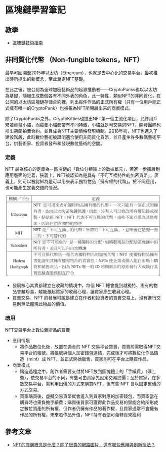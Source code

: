 # 區塊鏈學習筆記

## 教學

* [區塊鏈技術指南](https://poweichen.gitbook.io/blockchain-guide-zh/)

## 非同質化代幣 （Non-fungible tokens，NFT）

最早可回溯至2015年以太坊（Ethereum），也就是去中心化的交易平台，最初推出時所提出的新概念，至此奠定NFT基礎。

在此之後，被公認為全球加密藝術品的起源推動者——CryptoPunks也以以太坊為基礎，隨機生成數個各有不同外表的角色，此一特性，類似NFT的非同質化，在公開的以太坊區塊鏈存儲合約裡，列出每件作品的正式所有權（只有一位用戶能正式擁有唯一的CryptoPunk）也被視為NFT所開展出來的商業模式。

除了CryptoPunks之外，CryptoKitties也提出NFT第一個主流化項目，允許用戶繁殖虛擬小貓，而每隻小貓都帶有不同特徵，小貓就是可交易的NFT，開發團隊也推出荷蘭拍賣合約，並且成為NFT主要價格發現機制。2018年初，NFT也進入了建設階段，此時數位藝術被證明適合使用非同質化貨幣，並且產生許多數碼藝術平台，供藝術家、投資者發布和發現數位藝術的空間。

### 定義

NFT 最為核心的定義為－區塊鏈的「數位分類賬上的數據單元」，若進一步擴展到應用層面的定義，狹義上，NFT被認知為是具有「不可互換特性的加密貨幣」，廣義上，則可以被認知為是可以用來表示獨特物品「擁有權的代幣」。於不同應用，也可能產生定義交錯的情況。

![nft-1](images/nft-1.jpg)

* 發展核心其實都建立在收藏的情境中，每個 NFT 總會提到越獨特、稀有的物品會越珍貴，越能激起買家的收藏心理，讓買家產生收藏心理。
* 買賣交易，NFT 的發展可說是建立在作者和投資者的買賣交易上，沒有進行交易則無法體現此物品的價值。

### 應用

NFT交易平台上數位藝術品的買賣

* 應用情境
    * 將作品數位化後，放置在適合的 NFT 交易平台買賣，買賣前需取得NFT交易平台的帳號，將帳號與個人加密錢包連結，完成後才可將數位化作品鑄造（mint）成 NFT，並正式開始販售，買家則可在平台上購買作品。
* 商業模式
    * 鑄造過程之中，創作者需要支付將NFT放到區塊鏈上的「手續費」（礦工費），依交易平台的不同，有些可由賣家先設定交易底價；至於買家，在多數交易平台，需利用出價的方式來購買NFT，但有些 NFT 會以固定售價的方式交易。
    * 買家購買後，虛擬交易貨幣就會進入到買家對應的加密錢包，而買家當在購買時也需負擔手續費；購買後買家可獲得此作品交易的智能合約所形成之數位資產的所有權，但作者仍擁有作品的著作權，且買家通常不會擁有作品的所有權，未來若作品升值，NFT持有者便可藉轉賣來獲利

## 參考文章

* [NFT的底層概念是什麼？除了很貴的網路圖片，還有哪些應用與創新玩法？](https://www.thenewslens.com/article/162801/fullpage)

